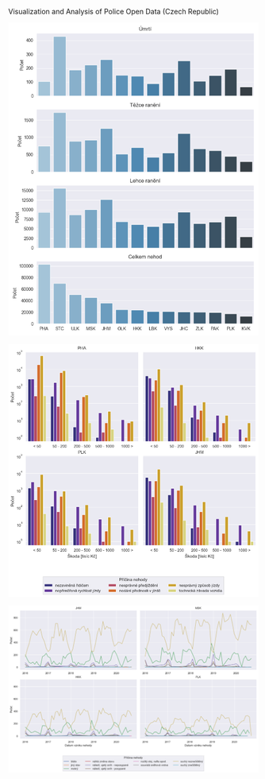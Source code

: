 Visualization and Analysis of Police Open Data (Czech Republic) 

![Screenshot](01_nasledky.png)

![Screenshot](02_priciny.png)

![Screenshot](03_stav.png)
